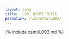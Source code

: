 ```yaml
---
layout: song
title:  L93. GENTI TUTTE
permalink: /libretto/L093/
---
```

{% include canti/L093.md %}   